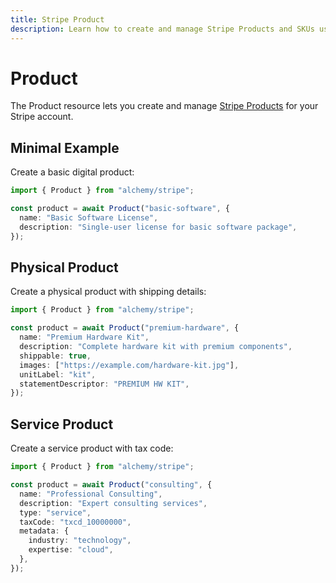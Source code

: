```yaml
---
title: Stripe Product
description: Learn how to create and manage Stripe Products and SKUs using Alchemy for your e-commerce or subscription service.
---
```


# Product

The Product resource lets you create and manage [Stripe Products](https://stripe.com/docs/api/products) for your Stripe account.

## Minimal Example

Create a basic digital product:

```ts
import { Product } from "alchemy/stripe";

const product = await Product("basic-software", {
  name: "Basic Software License",
  description: "Single-user license for basic software package",
});
```

## Physical Product

Create a physical product with shipping details:

```ts
import { Product } from "alchemy/stripe";

const product = await Product("premium-hardware", {
  name: "Premium Hardware Kit",
  description: "Complete hardware kit with premium components",
  shippable: true,
  images: ["https://example.com/hardware-kit.jpg"],
  unitLabel: "kit",
  statementDescriptor: "PREMIUM HW KIT",
});
```

## Service Product

Create a service product with tax code:

```ts
import { Product } from "alchemy/stripe";

const product = await Product("consulting", {
  name: "Professional Consulting",
  description: "Expert consulting services",
  type: "service",
  taxCode: "txcd_10000000",
  metadata: {
    industry: "technology",
    expertise: "cloud",
  },
});
```
